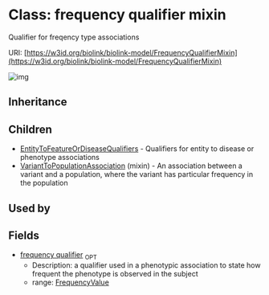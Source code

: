 # Class: frequency qualifier mixin


Qualifier for freqency type associations

URI: [https://w3id.org/biolink/biolink-model/FrequencyQualifierMixin](https://w3id.org/biolink/biolink-model/FrequencyQualifierMixin)

![img](http://yuml.me/diagram/nofunky;dir:TB/class/\[FrequencyValue]<frequency%20qualifier%200..1-%20\[FrequencyQualifierMixin],%20\[VariantToPopulationAssociation]uses%20-.->\[FrequencyQualifierMixin],%20\[FrequencyQualifierMixin]^-\[EntityToFeatureOrDiseaseQualifiers])
## Inheritance

## Children

 * [EntityToFeatureOrDiseaseQualifiers](EntityToFeatureOrDiseaseQualifiers.md) - Qualifiers for entity to disease or phenotype associations
 * [VariantToPopulationAssociation](VariantToPopulationAssociation.md) (mixin)  - An association between a variant and a population, where the variant has particular frequency in the population
## Used by

## Fields

 * [frequency qualifier](frequency_qualifier.md)  <sub>OPT</sub>
    * Description: a qualifier used in a phenotypic association to state how frequent the phenotype is observed in the subject
    * range: [FrequencyValue](FrequencyValue.md)
